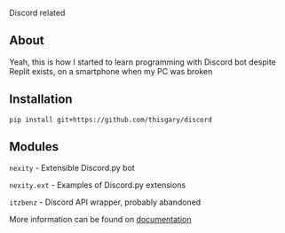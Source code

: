 Discord related

## About

Yeah, this is how I started to learn programming
 with Discord bot despite Replit exists,
 on a smartphone when my PC was broken

## Installation

    pip install git+https://github.com/thisgary/discord

## Modules

`nexity` - Extensible Discord.py bot

`nexity.ext` - Examples of Discord.py extensions

`itzbenz` - Discord API wrapper, probably abandoned

More information can be found on 
[documentation](https://github.com/thisgary/discord/wiki/Documentation)
